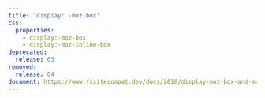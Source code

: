 ```yaml
---
title: 'display: -moz-box'
css:
  properties:
    - display:-moz-box
    - display:-moz-inline-box
deprecated:
  release: 63
removed:
  release: 64
document: https://www.fxsitecompat.dev/docs/2018/display-moz-box-and-moz-tree-pseudo-elements-have-been-removed/
---
```

